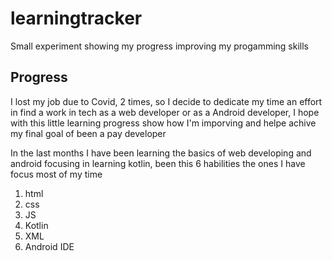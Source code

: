 # learningtracker
Small experiment showing my progress improving my progamming skills

## Progress
I lost my job due to Covid, 2 times, so I decide to dedicate my time an effort in find a work in tech as a web developer or as a Android developer, I hope with this little learning progress show how I'm imporving and helpe achive my final goal of been a pay developer

In the last months I have been learning the basics of web developing and android focusing in learning kotlin, been this 6 habilities the ones I have focus most of my time

1. html
2. css
3. JS
4. Kotlin
5. XML
6. Android IDE
